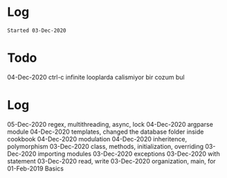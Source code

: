 # Log
`Started 03-Dec-2020`

# Todo
04-Dec-2020 ctrl-c infinite looplarda calismiyor bir cozum bul

# Log
05-Dec-2020 regex, multithreading, async, lock
04-Dec-2020 argparse module
04-Dec-2020 templates, changed the database folder inside cookbook
04-Dec-2020 modulation
04-Dec-2020 inheritence, polymorphism
03-Dec-2020 class, methods, initialization, overriding
03-Dec-2020 importing modules
03-Dec-2020 exceptions
03-Dec-2020 with statement
03-Dec-2020 read, write
03-Dec-2020 organization, main, for
01-Feb-2019 Basics